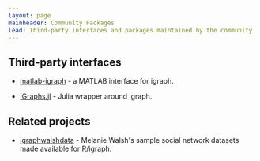```yaml
---
layout: page
mainheader: Community Packages
lead: Third-party interfaces and packages maintained by the community
---
```


## Third-party interfaces

* [matlab-igraph](https://davidrconnell.github.io/matlab-igraph/) - a MATLAB interface for igraph.

* [IGraphs.jl](https://github.com/JuliaGraphs/IGraphs.jl) - Julia wrapper around igraph.

## Related projects

* [igraphwalshdata](https://github.com/benyamindsmith/igraphwalshdata) - Melanie Walsh's sample social network datasets made available for R/igraph.
